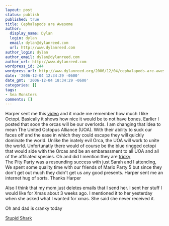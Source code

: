 ```yaml
---
layout: post
status: publish
published: true
title: Cephalapods are Awesome
author:
  display_name: Dylan
  login: dylan
  email: dylan@dylanreed.com
  url: http://www.dylanreed.com
author_login: dylan
author_email: dylan@dylanreed.com
author_url: http://www.dylanreed.com
wordpress_id: 244
wordpress_url: http://www.dylanreed.org/2006/12/04/cephalapods-are-awesome/
date: '2006-12-04 12:34:29 -0600'
date_gmt: '2006-12-04 18:34:29 -0600'
categories: []
tags:
- Sea Monsters
comments: []
---
```

<p>Harper sent me this <a href="http://video.google.com/videoplay?docid=4007016107763801953&q=octopus">video</a> and it made me remember how much I like Octopi. Basically it shows how nice it would be to not have bones. Earlier I posted that soon the orcas will be our overlords. I am changing that Idea to mean The United Octopus Alliance (UOA). With their ability to suck our faces off and the ease in which they could escape they will quickly dominate the world. Unlike the inately evil Orca, the UOA will work to unite the world. Unfortunatly there would of course be the blue ringged octopi that would side with the Orcas and be an embarassment to all UOA and all of the affiliated species. Oh and did I mention they are <a href="http://video.google.com/videoplay?docid=-4139449748454943279&q=octopus">tricky</a><br />
The Pity Party was a resounding success with just Sarah and I attending, We spent some quality time with our friends of Mario Party 5 but since they don't get out much they didn't get us any good presents. Harper sent me an internet hug of sorts. Thanks Harper</p>
<p>Also I think that my mom just deletes emails that I send her. I sent her stuff I would like for Xmas about 3 weeks ago. I mentioned it to her yesterday when she asked what I wanted for xmas. She said she never received it.</p>
<p>Oh and dad is cranky today</p>
<p><a href="http://video.google.com/videoplay?docid=-7004909622962894202&q=octopus">Stupid Shark</a></p>
